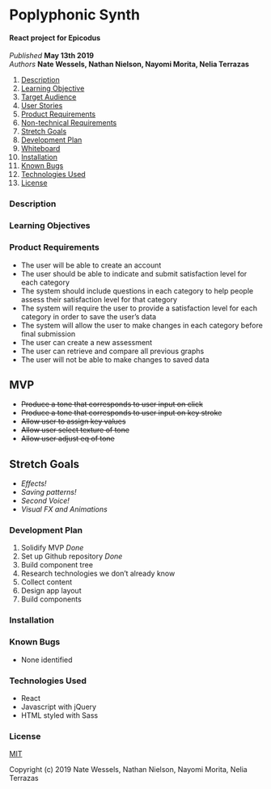 # Poplyphonic Synth

#### React project for Epicodus

_Published_ **May 13th 2019**<br>
_Authors_ **Nate Wessels, Nathan Nielson, Nayomi Morita, Nelia Terrazas**

1. [Description](#description)
1. [Learning Objective](#learning-objective)
1. [Target Audience](#target-audience)
1. [User Stories](#user-stories)
1. [Product Requirements](#product-requirements)
1. [Non-technical Requirements](#non-technical-requirements)
1. [Stretch Goals](#stretch-goals)
1. [Development Plan](#development-plan)
1. [Whiteboard](#whiteboard)
1. [Installation](#installation)
1. [Known Bugs](#known-bugs)
1. [Technologies Used](#technologies-used)
1. [License](#license)

### Description




### Learning Objectives


### Product Requirements
* The user will be able to create an account
* The user should be able to indicate and submit satisfaction level for each category
* The system should include questions in each category to help people assess their satisfaction level for that category
* The system will require the user to provide a satisfaction level for each category in order to save the user’s data
* The system will allow the user to make changes in each category before final submission
* The user can create a new assessment
* The user can retrieve and compare all previous graphs
* The user will not be able to make changes to saved data




## MVP
* ~~Produce a tone that corresponds to user input on click~~
* ~~Produce a tone that corresponds to user input on key stroke~~
* ~~Allow user to assign key values~~
* ~~Allow user select texture of tone~~
* ~~Allow user adjust eq of tone~~



## Stretch Goals
* _Effects!_
* _Saving patterns!_
* _Second Voice!_
* _Visual FX and Animations_






### Development Plan
1. Solidify MVP _Done_
2. Set up Github repository _Done_
3. Build component tree
1. Research technologies we don’t already know
1. Collect content
1. Design app layout
1. Build components


### Installation


### Known Bugs
* None identified

### Technologies Used
* React
* Javascript with jQuery
* HTML styled with Sass

### License
[MIT](./LICENSE.txt)

Copyright (c) 2019 Nate Wessels, Nathan Nielson, Nayomi Morita, Nelia Terrazas
